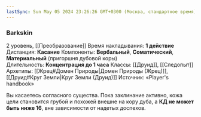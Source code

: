 ```yaml
---
lastSync: Sun May 05 2024 23:26:26 GMT+0300 (Москва, стандартное время)
---
```

### Barkskin
2 уровень, [[Преобразование]]
Время накладывания: **1 действие**
Дистанция: **Касание**
Компоненты: **Вербальный**, **Соматический**, **Материальный** (пригоршня дубовой коры)
Длительность: **Концентрация до 1 часа**
Классы: [[Друид]], [[Следопыт]]
Архетипы: [[Жрец#Домен Природы|Домен Природы (Жрец)]], [[Друид#Круг Земли|Круг Земли (Друид)]]
Источник: «Player's handbook»

Вы касаетесь согласного существа. Пока заклинание активно, кожа цели становится грубой и похожей внешне на кору дуба, а **КД не может быть ниже 16**, вне зависимости от надетых доспехов.